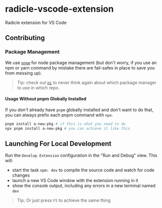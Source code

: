 # radicle-vscode-extension

Radicle extension for VS Code

## Contributing

### Package Management

We use [`pnpm`](https://pnpm.io/motivation) for node package management (but don't worry, if you use an npm or yarn command by mistake there are fail-safes in place to save you from messing up).

>Tip: check out [`ni`](https://github.com/antfu/ni) to never think again about which package manager to use in which repo.

#### Usage Without pnpm Globally Installed

If you _don't_ already have `pnpm` globally installed and don't want to do that, you can always prefix each pnpm command with `npx`.

```sh
pnpm install a-new-pkg # if this is what you need to do
npx pnpm install a-new-pkg # you can achieve it like this
```

## Launching For Local Development

Run the `Develop Extension` configuration in the "Run and Debug" view. This will:

- start the task `npm: dev` to compile the source code and watch for code changes
- launch a new VS Code window with the extension running in it
- show the console output, including any errors in a new terminal named `dev`

>Tip: Or just press `F5` to achieve the same thing
